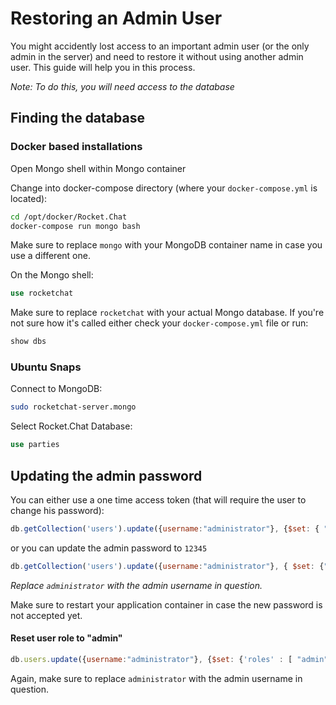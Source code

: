 # Restoring an Admin User

You might accidently lost access to an important admin user (or the only admin in the server) and need to restore it without using another admin user. This guide will help you in this process.

_Note: To do this, you will need access to the database_

## Finding the database

### Docker based installations

Open Mongo shell within Mongo container

Change into docker-compose directory (where your `docker-compose.yml` is located):

```bash
cd /opt/docker/Rocket.Chat
docker-compose run mongo bash
```

Make sure to replace `mongo` with your MongoDB container name in case you use a different one.

On the Mongo shell:

```sql
use rocketchat
```

Make sure to replace `rocketchat` with your actual Mongo database. If you're not sure how it's called either check your `docker-compose.yml` file or run:

```sql
show dbs
```

### Ubuntu Snaps

Connect to MongoDB:

```bash
sudo rocketchat-server.mongo
```

Select Rocket.Chat Database:

```sql
use parties
```

## Updating the admin password

You can either use a one time access token (that will require the user to change his password):

```javascript
db.getCollection('users').update({username:"administrator"}, {$set: { "services":{"loginToken":{"token":"some-token-id-that-you-will-use-to-login-once"}}, "requirePasswordChange":true} })
```

or you can update the admin password to `12345`

```javascript
db.getCollection('users').update({username:"administrator"}, { $set: {"services" : { "password" : {"bcrypt" : "$2a$10$n9CM8OgInDlwpvjLKLPML.eizXIzLlRtgCh3GRLafOdR9ldAUh/KG" } } } })
```

_Replace `administrator` with the admin username in question._

Make sure to restart your application container in case the new password is not accepted yet.
#### Reset user role to "admin"

```javascript
db.users.update({username:"administrator"}, {$set: {'roles' : [ "admin" ]}})
```

Again, make sure to replace `administrator` with the admin username in question.